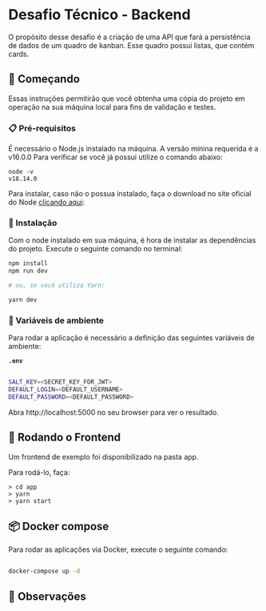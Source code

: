 # Desafio Técnico - Backend

O propósito desse desafio é a criação de uma API que fará a persistência de dados de um quadro de kanban. Esse quadro possui listas, que contém cards.

## 🚀 Começando

Essas instruções permitirão que você obtenha uma cópia do projeto em operação na sua máquina local para fins de validação e testes.

### 📋 Pré-requisitos

É necessário o Node.js instalado na máquina. A versão mínina requerida é a v16.0.0
Para verificar se você já possui utilize o comando abaixo:

```
node -v
v18.14.0
```

Para instalar, caso não o possua instalado, faça o download no site oficial do Node [clicando aqui](https://nodejs.org/en/download/):

### 🔧 Instalação

Com o node instalado em sua máquina, é hora de instalar as dependências do projeto.
Execute o seguinte comando no terminal:

```bash
npm install
npm run dev

# ou, se você utiliza Yarn:

yarn dev

```
### 🔧 Variáveis de ambiente

Para rodar a aplicação é necessário a definição das seguintes variáveis de ambiente:

**`.env`**

```bash

SALT_KEY=<SECRET_KEY_FOR_JWT>
DEFAULT_LOGIN=<DEFAULT_USERNAME>
DEFAULT_PASSWORD=<DEFAULT_PASSWORD>

```

Abra http://localhost:5000 no seu browser para ver o resultado.

## 🚀 Rodando o Frontend

Um frontend de exemplo foi disponibilizado na pasta app.

Para rodá-lo, faça:

```console
> cd app
> yarn
> yarn start
```

## 📦 Docker compose

Para rodar as aplicações via Docker, execute o seguinte comando:

```bash

docker-compose up -d

```

## 📌 Observações


